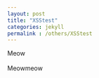```yaml
---
layout: post
title: "XSStest"
categories: jekyll
permalink : /others/XSStest
---
```


<body onclick="meow()">Meow </body>
<br>
<br>
<footer onclick="meowmeow()">Meowmeow</footer>

<script>
function meow() {
    alert("Yunaranyancat");  
}
function meowmeow() {
    alert(document.cookie);  
}
</script>
